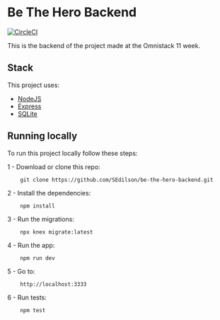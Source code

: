 # Be The Hero Backend

[![CircleCI](https://circleci.com/gh/SEdilson/be-the-hero-backend/tree/master.svg?style=svg)](https://circleci.com/gh/SEdilson/be-the-hero-backend/tree/master)


This is the backend of the project made at the Omnistack 11 week.

## Stack

This project uses:

- [NodeJS](https://nodejs.org)
- [Express](https://expressjs.com)
- [SQLite](https://www.sqlite.org)

## Running locally

To run this project locally follow these steps:

1 - Download or clone this repo:
```
    git clone https://github.com/SEdilson/be-the-hero-backend.git
```

2 - Install the dependencies:
```
    npm install
```

3 - Run the migrations:
```
    npx knex migrate:latest
```

4 - Run the app:
```
    npm run dev
```

5 - Go to:
```
    http://localhost:3333
```

6 - Run tests:
```
    npm test
```
